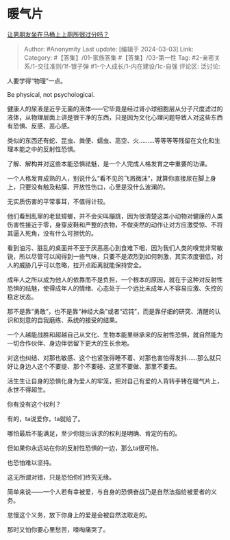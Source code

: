 # 暖气片
[让男朋友坐在马桶上上厕所很过分吗？](https://www.zhihu.com/question/567674732/answer/3416554709)

> Author: #Anonymity
> Last update: [编辑于 2024-03-03]
> Link:
> Category: #【答集】/01-家族答集 #【答集】/03-第一性
> Tag:   #2-亲密关系/1-交往准则/1f-银子弹 #1-个人成长/1-内在建设/1c-自强
> 评论区:
> 泛讨论:

人要学得“物理”一点。

Be physical, not psychological.

健康人的尿液是近乎无菌的液体——它毕竟是经过肾小球细胞层从分子尺度滤过的液体，从物理层面上讲是很干净的东西，只是因为文化心理问题导致人对这些东西有恐惧、反感、恶心感。

类似的东西还有蛇、昆虫、粪便、蠕虫、高空、火………等等等等残留在文化和生理本能之中的反射性恐惧。

了解、解构并对这些本能恐惧祛魅，是一个人完成人格发育之中重要的功课。

一个人格发育成熟的人，别说什么“看不见的飞溅微沫”，就算你直接尿在脚上身上，只要没有触及粘膜、开放性伤口，心里是没什么波澜的。

无实质伤害的平常事耳，不值得计较。

他们看到乱窜的老鼠蟑螂，并不会尖叫蹦跳，因为很清楚这类小动物对健康的人类伤害性接近于零，身穿皮鞋和严整的衣物，不做突然的动作让对方应激受惊、不将其逼入死角，没有什么可担忧的。

看到油污、脏乱的桌面并不至于厌恶恶心到食难下咽，因为我们人类的嗅觉非常敏锐，所以尽管可以闻得到一些气味，只要不是浓烈到如何刺激，其实浓度很低，对人的威胁几乎可以忽略，拉开点距离就能保持安全。

成年人之所以成为他人的依靠而不是负担，一个根本的原因，就在于这种对反射性恐惧的祛魅，使得成年人的情绪、心态处于一个远比未成年人不容易应激、失控的稳定状态。

那不是靠“勇敢”，也不是靠“神经大条”或者“迟钝”，而是靠仔细的研究、清醒的认识和刻意的自我磨练、系统的接受的结果。

一个人越能战胜和超越自己从文化、生物本能里继承来的反射性恐惧，就自然能为一切合作伙伴、身边伴侣留下更大的生长余地。

对这也纠结、对那也敏感、这个也紧张得睡不着、对那也害怕得发抖……那么就只好让身边人这个不要提、那个不要碰、这里不要做、那里不要去。

活生生让自身的恐惧化身为爱人的牢笼，把对自己有爱的人背转手铐在暖气片上，永世不得超生。

你有没有这个权利？

有的，ta说爱你，ta就给了。

哪怕最后不能满足，至少你提出诉求的权利是明确、肯定的有的。

但如果你永远站在你的反射性恐惧的一边，那么ta很可怜。

也恐怕难以坚持。

这无所谓对错，只是恐怕你们终究无缘。

简单来说——一个人若有幸被爱，与自身的恐惧奋战乃是自然法指给被爱者的义务。

怠慢这个义务，放下你身上的爱是会被自然法取走的。

那时又怕你要心里愁苦，嚎啕痛哭了。
